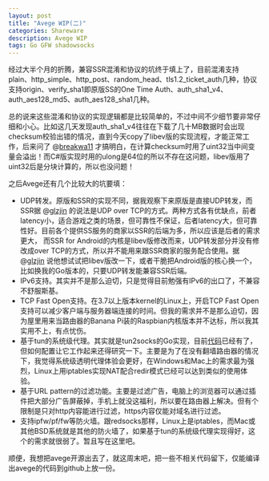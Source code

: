 ```yaml
---
layout: post
title: "Avege WIP(二)"
categories: Shareware
description: Avege WIP
tags: Go GFW shadowsocks
---
```


经过大半个月的折腾，兼容SSR混淆和协议的坑终于填上了，目前混淆支持plain、http_simple、http_post、random_head、tls1.2_ticket_auth几种，协议支持origin、verify_sha1即原版SS的One Time Auth、auth_sha1_v4、auth_aes128_md5、auth_aes128_sha1几种。

总的说来这些混淆和协议的实现逻辑都是比较简单的，不过中间不少细节要非常仔细和小心。比如这几天发现auth_sha1_v4往往在下载了几十MB数据时会出现checksum校验出错的情况，直到今天copy了libev版的实现流程，才能正常工作，后来问了 @[breakwa11](https://github.com/breakwa11) 才搞明白，在计算checksum时用了uint32当中间变量会溢出！而C#版实现时用的ulong是64位的所以不存在这问题，libev版用了uint32后是分块计算的，所以也没问题！

之后Avege还有几个比较大的坑要填：

- UDP转发。原版和SSR的实现不同，据我观察下来原版是直接UDP转发，而SSR据 @[glzjin](https://twitter.com/glzjin) 的说法是UDP over TCP的方式。两种方式各有优缺点，前者latency小，适合游戏之类的场景，但可靠性不保证，后者latency大，但可靠性好。目前各个提供SS服务的商家以SSR的后端为多，所以应该是后者的需求更大， 而SSR for Android的内核是libev版修改而来，UDP转发部分并没有修改成over TCP的方式，所以并不能用来跟SSR商家的服务配合使用。据 @[glzjin](https://twitter.com/glzjin) 说他想试试把libev版改一下，或者干脆把Android版的核心换一个，比如换我的Go版本的，只要UDP转发能兼容SSR后端。
- IPv6支持。其实并不是那么迫切，只是觉得目前勉强有IPv6的出口了，不兼容不舒服斯基。
- TCP Fast Open支持。在3.7以上版本kernel的Linux上，开启TCP Fast Open支持可以减少客户端与服务器端连接的时间。但我的需求并不是那么迫切，因为屋里用来当路由器的Banana Pi装的Raspbian内核版本并不达标，所以我其实用不上，有点忧伤。
- 基于tun的系统级代理。其实就是tun2socks的Go实现，目前[代码](https://github.com/missdeer/gotun2socks)已经有了，但如何配置让它工作起来还得研究一下。主要是为了在没有翻墙路由器的情况下，我觉得系统级透明代理体验会更好，在Windows和Mac上的需求最为强烈，Linux上用iptables实现NAT配合redir模式已经可以达到类似的使用体验。
- 基于URL pattern的过滤功能。主要是过滤广告，电脑上的浏览器可以通过插件把大部分广告屏蔽掉，手机上就没这福利，所以要在路由器上解决。但有个限制是只对http内容能进行过滤，https内容仅能对域名进行过滤。
- 支持ipfw/pf/fw等防火墙。跟redsocks那样，Linux上是iptables，而Mac或其他BSD系统就是其他的防火墙了，如果基于tun的系统级代理实现得好，这个的需求就很弱了。暂且写在这里吧。

顺便，我想把avege开源出去了，就这周末吧，把一些不相关代码留下，仅能编译出avege的代码到github上放一份。